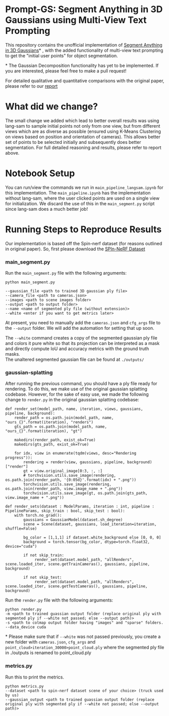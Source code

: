 # Prompt-GS: Segment Anything in 3D Gaussians using Multi-View Text Prompting 

This repository contains the unofficial implementation of [Segment Anything in 3D Gaussians](https://arxiv.org/abs/2401.17857)* , with the added functionality of multi-view text prompting to get the "initial user points" for object segmentation. 

\* The Gaussian Decomposition functionality has yet to be implemented. If you are interested, please feel free to make a pull request!  

For detailed qualitative and quantitative comparisons with the original paper, please refer to our [report](https://drive.google.com/file/d/1i6wGrMlp3WK64zs21UmKRM7YhhdSrIWT/view?usp=sharing) 

# What did we change? 

The small change we added which lead to better overall results was using lang-sam to sample initial points not only from one view, but from different views which are as diverse as possible (ensured using K-Means Clustering on views based on position and orientation of cameras). 
This allows better set of points to be selected initially and subsequently does better segmentation. For full detailed reasoning and results, please refer to report above. 

# Notebook Setup 

You can run/view the commands we run in `main_pipeline_langsam.ipynb` for this implementation. The `main_pipeline.ipynb` has the implementation without lang-sam, where the user clicked points are used on a single view for initialization. We discard the use of this in the `main_segment.py` script since lang-sam does a much better job!

# Running Steps to Reproduce Results  

Our implementation is based off the Spin-nerf dataset (for reasons outlined in original paper). So, first please download the [SPIn-NeRF Dataset](https://drive.google.com/drive/folders/1N7D4-6IutYD40v9lfXGSVbWrd47UdJEC) 

### main_segment.py

Run the `main_segment.py` file with the following arguments: 

```
python main_segment.py

--gaussian_file <path to trained 3D gaussian ply file>
--camera_file <path to cameras.json>
--images <path to scene images folder>
--output <path to output folder>
--name <name of segmented ply file (without extension)>
--white <enter if you want to get metrics later> 
```

At present, you need to manually add the `cameras.json` and `cfg_args` file to the `--output` folder. We will add the automation for setting that up soon.  

The `--white` command creates a copy of the segmented gaussian ply file and colors it pure white so that its projection can be interpreted as a mask and directly compute IoU and accuracy metrics with the ground truth masks.  
The unaltered segmented gaussian file can be found at `./outputs/`

### gaussian-splatting 

After running the previous command, you should have a ply file ready for rendering. To do this, we make use of the original gaussian splatting codebase. However, for the sake of easy use, we made the following change to `render.py` in the original gaussian splatting codebase: 

```
def render_set(model_path, name, iteration, views, gaussians, pipeline, background):
    render_path = os.path.join(model_path, name, "ours_{}".format(iteration), "renders")
    gts_path = os.path.join(model_path, name, "ours_{}".format(iteration), "gt")

    makedirs(render_path, exist_ok=True)
    makedirs(gts_path, exist_ok=True)

    for idx, view in enumerate(tqdm(views, desc="Rendering progress")):
        rendering = render(view, gaussians, pipeline, background)["render"]
        gt = view.original_image[0:3, :, :]
        # torchvision.utils.save_image(rendering, os.path.join(render_path, '{0:05d}'.format(idx) + ".png"))
        torchvision.utils.save_image(rendering, os.path.join(render_path, view.image_name + ".png"))
        torchvision.utils.save_image(gt, os.path.join(gts_path, view.image_name + ".png"))

def render_sets(dataset : ModelParams, iteration : int, pipeline : PipelineParams, skip_train : bool, skip_test : bool):
    with torch.no_grad():
        gaussians = GaussianModel(dataset.sh_degree)
        scene = Scene(dataset, gaussians, load_iteration=iteration, shuffle=False)

        bg_color = [1,1,1] if dataset.white_background else [0, 0, 0]
        background = torch.tensor(bg_color, dtype=torch.float32, device="cuda")

        if not skip_train:
             render_set(dataset.model_path, "allRenders", scene.loaded_iter, scene.getTrainCameras(), gaussians, pipeline, background)

        if not skip_test:
             render_set(dataset.model_path, "allRenders", scene.loaded_iter, scene.getTestCameras(), gaussians, pipeline, background)

```

Run the `render.py` file with the following arguments: 

```
python render.py 
-m <path to trained guassian output folder (replace original ply with segmented ply if --white not passed; else --output path)>  
-s <path to colmap output folder having "images" and "sparse" folders.  
--data_device cuda 
```

\* Please make sure that if `--white` was not passed previously, you create a new folder with `cameras.json`, `cfg_args` and `point_cloud>iteration_30000>point_cloud.ply` where the segmented ply file in ./outputs is renamed to point_cloud.ply 

### metrics.py 

Run this to print the metrics. 

```
python metrics.py
--dataset <path to spin-nerf dataset scene of your choice> (truck used by us)
--gaussian_output <path to trained guassian output folder (replace original ply with segmented ply if --white not passed; else --output path)>
``` 
